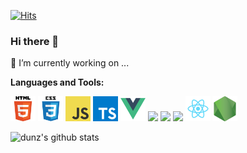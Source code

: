 [![Hits](https://hits.seeyoufarm.com/api/count/incr/badge.svg?url=https%3A%2F%2Fgithub.com%2Fdunz)](https://hits.seeyoufarm.com)

### Hi there 👋

🔭 I’m currently working on ...

**Languages and Tools:**  

<span>
<img height="40" src="https://raw.githubusercontent.com/github/explore/80688e429a7d4ef2fca1e82350fe8e3517d3494d/topics/html/html.png">
<img height="40" src="https://raw.githubusercontent.com/github/explore/80688e429a7d4ef2fca1e82350fe8e3517d3494d/topics/css/css.png">
<img height="40" src="https://raw.githubusercontent.com/github/explore/80688e429a7d4ef2fca1e82350fe8e3517d3494d/topics/javascript/javascript.png">
<img height="40" src="https://raw.githubusercontent.com/github/explore/80688e429a7d4ef2fca1e82350fe8e3517d3494d/topics/typescript/typescript.png">
<img height="40" src="https://raw.githubusercontent.com/github/explore/80688e429a7d4ef2fca1e82350fe8e3517d3494d/topics/vue/vue.png">
<img height="40" src="https://awesomejs.dev/img/project-types/nuxt.png">
<img height="40" src="https://awesomejs.dev/img/project-types/webpack.png">
<img height="40" src="https://awesomejs.dev/img/project-types/babel.png">
<img height="40" src="https://raw.githubusercontent.com/github/explore/80688e429a7d4ef2fca1e82350fe8e3517d3494d/topics/react/react.png">
<img height="40" src="https://raw.githubusercontent.com/github/explore/80688e429a7d4ef2fca1e82350fe8e3517d3494d/topics/nodejs/nodejs.png">
</span>

![dunz's github stats](https://github-readme-stats.vercel.app/api?username=dunz&show_icons=true&hide_border=true&line_height=30)

<!--
**dunz/dunz** is a ✨ _special_ ✨ repository because its `README.md` (this file) appears on your GitHub profile.

Here are some ideas to get you started:

- 🔭 I’m currently working on ...
- 🌱 I’m currently learning ...
- 👯 I’m looking to collaborate on ...
- 🤔 I’m looking for help with ...
- 💬 Ask me about ...
- 📫 How to reach me: ...
- 😄 Pronouns: ...
- ⚡ Fun fact: ...

markdown samples:
https://guides.github.com/pdfs/markdown-cheatsheet-online.pdf
-->
